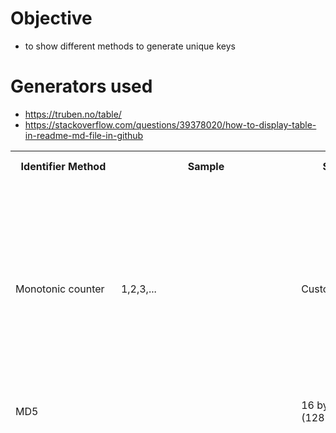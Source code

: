 # Objective
- to show different methods to generate unique keys


# Generators used
- https://truben.no/table/
- https://stackoverflow.com/questions/39378020/how-to-display-table-in-readme-md-file-in-github


<table>
    <tr>
        <th>Identifier Method</th>
        <th>Sample</th>
        <th>Size</th>
        <th>Collision Probability</th>
        <th>Remark</th>
        <th>Pros</th>
        <th>Cons</th>
    </tr>
    <tr>
        <td>Monotonic counter</td>
        <td>1,2,3,...</td>
        <td>Custom</td>
        <td>Uniqueness Guaranteed</td>
        <td>-&nbsp;</td>
        <td>- Simple to use</td>
        <td>- addl mechanism needed to generate concurrently; counterspace needs to be partitioned to use in parallel<br/>- last assigned value needs to be persisted in stable storage</td>
    </tr>
    <tr>
        <td>MD5</td>
        <td></td>
        <td>16 bytes (128 bits)</td>
        <td></td>
        <td></td>
        <td></td>
        <td></td>
    </tr>
    <tr>
        <td>SHA1</td>
        <td></td>
        <td></td>
        <td></td>
        <td></td>
        <td></td>
        <td></td>
    </tr>
    <tr>
        <td>UUID v4/GUID</td>
        <td>9c5b94b1-35ad-49bb-b118-8e8fc24abf80<br/>8-4-4-4-12&nbsp;</td>
        <td>16 bytes(128 bytes)</td>
        <td>generating 1 billion UUIDs every second for 86 whole years and only then would you have a 50% chance of getting a single collision.</td>
        <td>- digit after 2nd dash indicated uuid version<br/>- Microsoft calls UUID GUID<br/>- Case insensitive</td>
        <td></td>
        <td>- Not sortable<br/>- UUID not easily sortable or time ordered</td>
    </tr>
    <tr>
        <td>ULID</td>
        <td>01ARZ3NDEKTSV4RRFFQ69G5FAV<br/>(t)imstamp x 10 chars + (r)andom x 16 chars</td>
        <td>16 bytes(128 bytes)</td>
        <td></td>
        <td>- Unique Lexicographically Sorted Individual Identifiers, created by Shopify<br/>-&nbsp;1.21e+24 unique ULIDs per ms<br/>- 50% faster than UUID gen retains 128 bit compat with UUID<br/>- 26 hex chars instead of 32 hex chars in UUID<br/>- Uses Crockford Base32 (means ILOU chars not used)<br/>- 48bit TS in ms (works until 10889 AD), 80 bits randomness<br/>- 128 bit compatibility with UUID</td>
        <td></td>
        <td></td>
    </tr>
    <tr>
        <td>SnowflakeID</td>
        <td>1765366779879620608<br/>sign_bit_unused(1bit) +<br/>ts_ms_40yrs(41)+<br/>DataCenterID(5) +<br/>machineID/ProcessID(5) +<br/>seq_ctr_resets_every_ms(12)</td>
        <td>8 bytes(64bits)</td>
        <td></td>
        <td>- 10k IDs /sec, resp time &lt; 2ms<br/>- Created at Twitter(X), adopted by Discord &amp; Insta<br/>- 41 bits TS with ms, 10 bits machineID, 12 bits seq_no, 1 bit resvd.<br/>-&nbsp; Insta uses a modified form(41 bits Timestamp,13 bits ShardID,&nbsp; 10bits seq num.<br/>- 41 bits can hold ts in ms upto 70 years i.e 1970-2040, can use custom epoch to extend duration.</td>
        <td></td>
        <td></td>
    </tr>
    <tr>
        <td>SonyflakeID</td>
        <td>sign_bit(1bit) +<br/>ts_every_10_ms_174yrs(39bi)&nbsp; +<br/>machine/ProcessID(16bi) +<br/>seq_ctr_resets_every_10ms(8bi)</td>
        <td>8 by (64bi)</td>
        <td></td>
        <td>- Suitable for SMEs<br/>- 8 bits seq id permits 256 ids every 10ms</td>
        <td></td>
        <td></td>
    </tr>
    <tr>
        <td>NanoID</td>
        <td>NUp3FRBx-27u1kf1rmOxn<br/>nearly same num of bits for storage as UUID but has a more compact display representation</td>
        <td>126 bits(~16 bytes)</td>
        <td></td>
        <td>- NanoID uses characters (A-Za-z0&ndash;9_-) which is friendly with URLs.<br/>- At just 21 characters, it&rsquo;s more compact than UUID, shaving off 15 characters to be precise (though it&rsquo;s 126 bits versus UUID&rsquo;s 128)</td>
        <td></td>
        <td>- not as widely used as UUID</td>
    </tr>
    <tr>
        <td>ObjectID(MongoDB)</td>
        <td>&nbsp;TS (4 bytes) + rand_val (5 bytes) + counter (3 bytes)</td>
        <td>6502b4ab cf09f864b0 074858<br/>12 bytes or 24 hex chars</td>
        <td></td>
        <td>- 2^40 bits for rand, so chance of collision rare</td>
        <td></td>
        <td></td>
    </tr>
</table>
